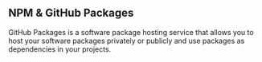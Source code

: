 ## NPM & GitHub Packages

GitHub Packages is a software package hosting service that allows you to host your software packages privately or publicly and use packages as dependencies in your projects.